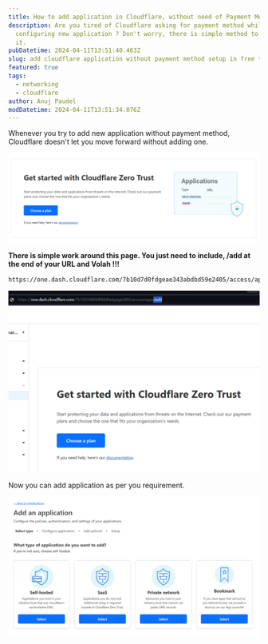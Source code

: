```yaml
---
title: How to add application in Cloudflare, without need of Payment Method ? FREE !!
description: Are you tired of Cloudflare asking for payment method while
  configuring new application ? Don't worry, there is simple method to bypass
  it.
pubDatetime: 2024-04-11T13:51:40.463Z
slug: add cloudflare application without payment method setup in free tire
featured: true
tags:
  - networking
  - cloudflare
author: Anuj Paudel
modDatetime: 2024-04-11T13:51:34.076Z
---
```



Whenever you try to add new application without payment method, Cloudflare doesn't let you move forward without adding one.

![](../../assets/screenshot-2024-04-11-193954.png "Cloudflare requesting to choose a plan")

**There is simple work around this page. You just need to include, /add at the end of your URL and Volah !!!**

```rhtml
https://one.dash.cloudflare.com/7b10d7d0fdgeae343abdbd59e2405/access/apps/add
```

![](../../assets/screenshot-2024-04-11-194610.png "Bypass Cloudflare plan page in application")

N﻿ow you can add application as per you requirement.

![](../../assets/screenshot-2024-04-11-194721.png)